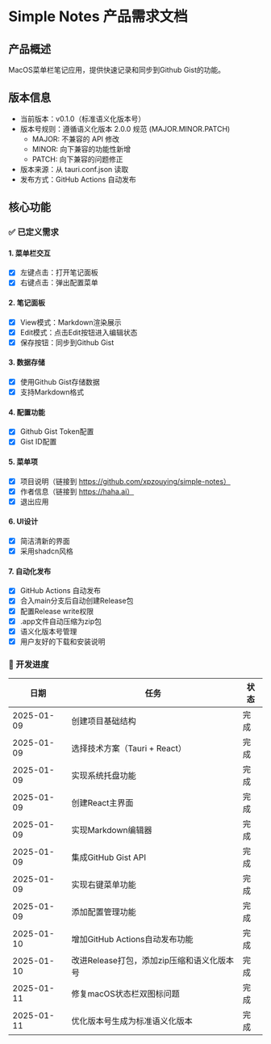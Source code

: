 # Simple Notes 产品需求文档

## 产品概述
MacOS菜单栏笔记应用，提供快速记录和同步到Github Gist的功能。

## 版本信息
- 当前版本：v0.1.0（标准语义化版本号）
- 版本号规则：遵循语义化版本 2.0.0 规范 (MAJOR.MINOR.PATCH)
  - MAJOR: 不兼容的 API 修改
  - MINOR: 向下兼容的功能性新增
  - PATCH: 向下兼容的问题修正
- 版本来源：从 tauri.conf.json 读取
- 发布方式：GitHub Actions 自动发布

## 核心功能

### ✅ 已定义需求

#### 1. 菜单栏交互
- [x] 左键点击：打开笔记面板
- [x] 右键点击：弹出配置菜单

#### 2. 笔记面板
- [x] View模式：Markdown渲染展示
- [x] Edit模式：点击Edit按钮进入编辑状态
- [x] 保存按钮：同步到Github Gist

#### 3. 数据存储
- [x] 使用Github Gist存储数据
- [x] 支持Markdown格式

#### 4. 配置功能
- [x] Github Gist Token配置
- [x] Gist ID配置

#### 5. 菜单项
- [x] 项目说明（链接到 https://github.com/xpzouying/simple-notes）
- [x] 作者信息（链接到 https://haha.ai）
- [x] 退出应用

#### 6. UI设计
- [x] 简洁清新的界面
- [x] 采用shadcn风格

#### 7. 自动化发布
- [x] GitHub Actions 自动发布
- [x] 合入main分支后自动创建Release包
- [x] 配置Release write权限
- [x] .app文件自动压缩为zip包
- [x] 语义化版本号管理
- [x] 用户友好的下载和安装说明

### 📝 开发进度

| 日期 | 任务 | 状态 |
|------|------|------|
| 2025-01-09 | 创建项目基础结构 | 完成 |
| 2025-01-09 | 选择技术方案（Tauri + React） | 完成 |
| 2025-01-09 | 实现系统托盘功能 | 完成 |
| 2025-01-09 | 创建React主界面 | 完成 |
| 2025-01-09 | 实现Markdown编辑器 | 完成 |
| 2025-01-09 | 集成GitHub Gist API | 完成 |
| 2025-01-09 | 实现右键菜单功能 | 完成 |
| 2025-01-09 | 添加配置管理功能 | 完成 |
| 2025-01-10 | 增加GitHub Actions自动发布功能 | 完成 |
| 2025-01-10 | 改进Release打包，添加zip压缩和语义化版本号 | 完成 |
| 2025-01-11 | 修复macOS状态栏双图标问题 | 完成 |
| 2025-01-11 | 优化版本号生成为标准语义化版本 | 完成 |